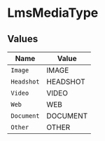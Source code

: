 # LmsMediaType


## Values

| Name       | Value      |
| ---------- | ---------- |
| `Image`    | IMAGE      |
| `Headshot` | HEADSHOT   |
| `Video`    | VIDEO      |
| `Web`      | WEB        |
| `Document` | DOCUMENT   |
| `Other`    | OTHER      |
